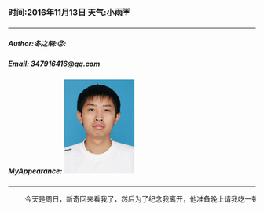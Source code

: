 ### 时间:2016年11月13日 天气:小雨:umbrella:
-----
#####   Author:冬之晓::angry::
#####   Email: 347916416@qq.com
#####   MyAppearance: ![MyAppearance](../MyPicture.JPG "我的头像")
----------

<pre>
    今天是周日，新奇回来看我了，然后为了纪念我离开，他准备晚上请我吃一顿饭。于是我就和他晚上在五彩城吃了一顿烤肉，感觉味道不错！之后，新奇去理发，我就陪他一起去。他理发的时候，我收到了江威的电话，就和他聊了聊，他说上次杨老师在班会上面称赞我和他去了研究院工作，可是我却在前几天的群里面说自己已经辞职了，哎。真的是非常不应该，感觉给老师丢脸了，想到这里，我就非常失落的回宿舍了。
</pre>